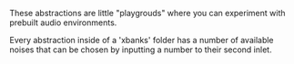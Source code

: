 These abstractions are little "playgrouds" where you can experiment with prebuilt audio environments.

Every abstraction inside of a 'xbanks' folder has a number of available noises that can be chosen by inputting a number to their second inlet.

